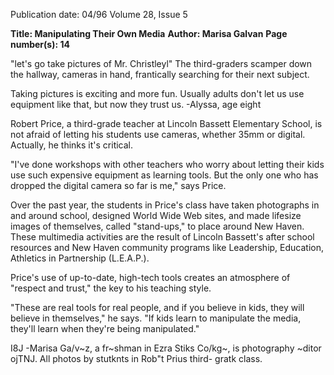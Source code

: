Publication date: 04/96
Volume 28, Issue 5

**Title: Manipulating Their Own Media**
**Author: Marisa Galvan**
**Page number(s): 14**

"let's go take pictures of Mr. Christleyl" The 
third-graders scamper down the hallway, 
cameras in hand, frantically searching for 
their next subject. 

Taking pictures is exciting and more fun. Usually 
adults don't let us use equipment like that, but now 
they trust us. 
-Alyssa, age eight 

Robert Price, a third-grade teacher at 
Lincoln Bassett Elementary School, is not 
afraid of letting his students use cameras, 
whether 35mm or digital. Actually, he 
thinks it's critical. 

"I've done workshops with other 
teachers who worry about letting their kids 
use such expensive equipment as learning 
tools. But the only one who has dropped 
the digital camera so far is me," says Price. 

Over the past year, the students in 
Price's class have taken photographs in and 
around school, designed World Wide Web 
sites, and made lifesize images of 
themselves, called "stand-ups," to place 
around New Haven. These multimedia 
activities are the result of Lincoln Bassett's 
after school resources and New Haven 
community programs like Leadership, 
Education, Athletics in Partnership 
(L.E.A.P.). 

Price's use of up-to-date, high-tech 
tools creates an atmosphere of "respect and 
trust," the key to his teaching style. 

"These are real tools for real people, 
and if you believe in kids, they will believe 
in themselves," he says. "If kids learn to 
manipulate the media, they'll learn when 
they're being manipulated." 

I8J 
-Marisa Ga/v~z, a fr~shman in Ezra 
Stiks Co/kg~, is photography ~ditor ojTNJ. 
All photos by stutknts in Rob"t Prius third-
gratk class.